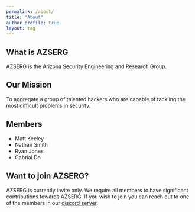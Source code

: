 ```yaml
---
permalink: /about/
title: "About"
author_profile: true
layout: tag
---
```


## What is AZSERG

AZSERG is the Arizona Security Engineering and Research Group. 

## Our Mission

To aggregate a group of talented hackers who are capable of tackling the most difficult problems in security. 

## Members
* Matt Keeley
* Nathan Smith
* Ryan Jones
* Gabrial Do

## Want to join AZSERG?

AZSERG is currently invite only. We require all members to have significant contributions towards AZSERG.
If you wish to join you can reach out to one of the members in our [discord server](https://discord.gg/JMYsph9W). 